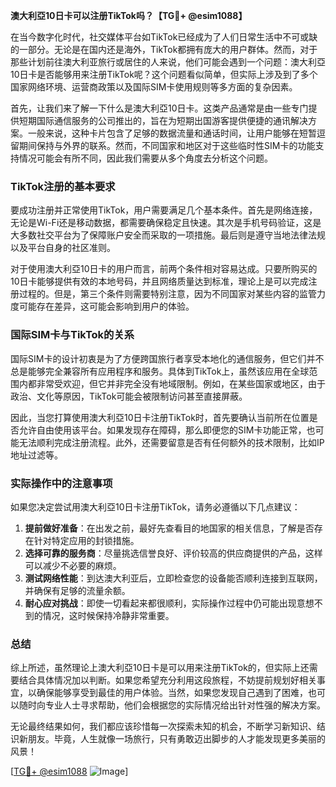 **澳大利亞10日卡可以注册TikTok吗？【TG💪+ @esim1088】**

在当今数字化时代，社交媒体平台如TikTok已经成为了人们日常生活中不可或缺的一部分。无论是在国内还是海外，TikTok都拥有庞大的用户群体。然而，对于那些计划前往澳大利亚旅行或居住的人来说，他们可能会遇到一个问题：澳大利亞10日卡是否能够用来注册TikTok呢？这个问题看似简单，但实际上涉及到了多个国家网络环境、运营商政策以及国际SIM卡使用规则等多方面的复杂因素。

首先，让我们来了解一下什么是澳大利亞10日卡。这类产品通常是由一些专门提供短期国际通信服务的公司推出的，旨在为短期出国游客提供便捷的通讯解决方案。一般来说，这种卡片包含了足够的数据流量和通话时间，让用户能够在短暂逗留期间保持与外界的联系。然而，不同国家和地区对于这些临时性SIM卡的功能支持情况可能会有所不同，因此我们需要从多个角度去分析这个问题。

### TikTok注册的基本要求

要成功注册并正常使用TikTok，用户需要满足几个基本条件。首先是网络连接，无论是Wi-Fi还是移动数据，都需要确保稳定且快速。其次是手机号码验证，这是大多数社交平台为了保障账户安全而采取的一项措施。最后则是遵守当地法律法规以及平台自身的社区准则。

对于使用澳大利亞10日卡的用户而言，前两个条件相对容易达成。只要所购买的10日卡能够提供有效的本地号码，并且网络质量达到标准，理论上是可以完成注册过程的。但是，第三个条件则需要特别注意，因为不同国家对某些内容的监管力度可能存在差异，这可能会影响到用户的体验。

### 国际SIM卡与TikTok的关系

国际SIM卡的设计初衷是为了方便跨国旅行者享受本地化的通信服务，但它们并不总是能够完全兼容所有应用程序和服务。具体到TikTok上，虽然该应用在全球范围内都非常受欢迎，但它并非完全没有地域限制。例如，在某些国家或地区，由于政治、文化等原因，TikTok可能会被限制访问甚至直接屏蔽。

因此，当您打算使用澳大利亞10日卡注册TikTok时，首先要确认当前所在位置是否允许自由使用该平台。如果发现存在障碍，那么即便您的SIM卡功能正常，也可能无法顺利完成注册流程。此外，还需要留意是否有任何额外的技术限制，比如IP地址过滤等。

### 实际操作中的注意事项

如果您决定尝试用澳大利亞10日卡注册TikTok，请务必遵循以下几点建议：

1. **提前做好准备**：在出发之前，最好先查看目的地国家的相关信息，了解是否存在针对特定应用的封锁措施。
2. **选择可靠的服务商**：尽量挑选信誉良好、评价较高的供应商提供的产品，这样可以减少不必要的麻烦。
3. **测试网络性能**：到达澳大利亚后，立即检查您的设备能否顺利连接到互联网，并确保有足够的流量余额。
4. **耐心应对挑战**：即使一切看起来都很顺利，实际操作过程中仍可能出现意想不到的情况，这时候保持冷静非常重要。

### 总结

综上所述，虽然理论上澳大利亞10日卡是可以用来注册TikTok的，但实际上还需要结合具体情况加以判断。如果您希望充分利用这段旅程，不妨提前规划好相关事宜，以确保能够享受到最佳的用户体验。当然，如果您发现自己遇到了困难，也可以随时向专业人士寻求帮助，他们会根据您的实际情况给出针对性强的解决方案。

无论最终结果如何，我们都应该珍惜每一次探索未知的机会，不断学习新知识、结识新朋友。毕竟，人生就像一场旅行，只有勇敢迈出脚步的人才能发现更多美丽的风景！

[[TG💪+ @esim1088](https://t.me/s/esim1088) ![Image](https://i.postimg.cc/4NQfJmqS/Snipaste-2025-05-13-00-14-12.png)]